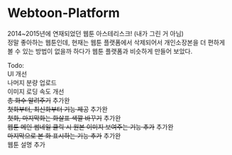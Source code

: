 # Webtoon-Platform
2014~2015년에 연재되었던 웹툰 아스테리스크! (내가 그린 거 아님)<br>
정말 좋아하는 웹툰인데, 현재는 웹툰 플랫폼에서 삭제되어서 개인소장본을 더 편하게 볼 수 있는 방법이 없을까 하다가 웹툰 플랫폼과 비슷하게 만들어 보았다.<br>

Todo:<br>
UI 개선<br>
나머지 분량 업로드<br>
이미지 로딩 속도 개선<br>
~~총 화수 알려주기~~ 추가완<br>
~~첫화부터, 최신화부터 기능 제공~~ 추가완<br>
~~첫화, 마지막화는 화살표 색깔 바꾸기~~ 추가완<br>
~~웹툰 메인 썸네일 클릭 시 원본 이미지 보여주는 기능 추가~~ 추가완<br>
~~마지막으로 본 화 표시하는 기능 추가~~ 추가완<br>
웹툰 설명 추가
